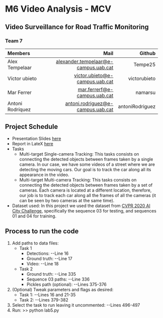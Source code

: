 # M6 Video Analysis - MCV

## Video Surveillance for Road Traffic Monitoring

### Team 7
| Members        |  Mail                           | Github |
| :---           | ---:                            | ---: |
| Alex Tempelaar | alexander.tempelaar@e-campus.uab.cat | Tempe25 |
| Víctor ubieto  | victor.ubieto@e-campus.uab.cat   | victorubieto |
| Mar Ferrer     | mar.ferrerf@e-campus.uab.cat  | namarsu |
| Antoni Rodríquez| antoni.rodriguez@e-campus.uab.cat  | antoniRodriguez |


## Project Schedule
- Presentation Slides [here](https://docs.google.com/presentation/d/1urabVFpes0Lc_ao0FNEmwvkLzny8GpsogwU15xpdJy4/edit?usp=sharing)
- Report in LateX [here]()
- Tasks
   - Multi-target Single-camera Tracking: This tasks consists on connecting the detected objects between frames taken by a single camera. In our case, we have some videos of a street where we are detecting the moving cars. Our goal is to track the car along all its appearance in the video.
   - Multi-target Multi-camera Tracking: This tasks consists on connecting the detected objects between frames taken by a set of cameras. Each camera is located at a different location, therefore, our job is to track each car along all the frames of all the cameras (it can be seen by two cameras at the same time).
- Dataset used: In this project we used the dataset from [CVPR 2020 AI City Challenge](https://www.aicitychallenge.org/), specifically the sequence 03 for testing, and sequences 01 and 04 for training. 


## Process to run the code
1. Add paths to data files:
   - Task 1
     - Detections: --Line 16 
     - Ground truth: --Line 17
     - Video: --Line 18
   - Task 2
     - Ground truth: --Line 335
     - Sequence 03 paths: --Line 336
     - Pickles path (optional): --Lines 375-376
2. (Optional) Tweak parameters and flags as desired:
     - Task 1: --Lines 16 and 21-35
     - Task 2: --Lines 379-382
3. Select the task to run leaving it uncommented: --Lines 496-497
4. Run: >> python lab5.py
